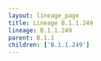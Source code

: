 ```yaml
---
layout: lineage_page
title: Lineage B.1.1.249
lineage: B.1.1.249
parent: B.1.1
children: ['B.1.1.249']
---
```

